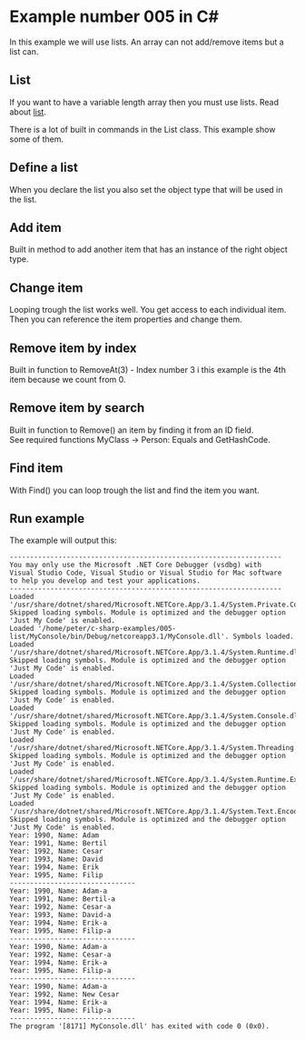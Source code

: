 # Example number 005 in C#
In this example we will use lists.
An array can not add/remove items but a list can.

## List
If you want to have a variable length array then you must use lists.
Read about [list](https://docs.microsoft.com/en-us/dotnet/api/system.collections.generic.list-1?view=netcore-3.1).

There is a lot of built in commands in the List class. This example show some of them.

## Define a list
When you declare the list you also set the object type that will be used in the list.

## Add item
Built in method to add another item that has an instance of the right object type.

## Change item
Looping trough the list works well. You get access to each individual item.
Then you can reference the item properties and change them.

## Remove item by index
Built in function to RemoveAt(3) - Index number 3 i this example is the 4th item because we count from 0.

## Remove item by search
Built in function to Remove() an item by finding it from an ID field.  
See required functions MyClass -> Person: Equals and GetHashCode.

## Find item
With Find() you can loop trough the list and find the item you want.

## Run example
The example will output this:
```
-------------------------------------------------------------------
You may only use the Microsoft .NET Core Debugger (vsdbg) with
Visual Studio Code, Visual Studio or Visual Studio for Mac software
to help you develop and test your applications.
-------------------------------------------------------------------
Loaded '/usr/share/dotnet/shared/Microsoft.NETCore.App/3.1.4/System.Private.CoreLib.dll'. Skipped loading symbols. Module is optimized and the debugger option 'Just My Code' is enabled.
Loaded '/home/peter/c-sharp-examples/005-list/MyConsole/bin/Debug/netcoreapp3.1/MyConsole.dll'. Symbols loaded.
Loaded '/usr/share/dotnet/shared/Microsoft.NETCore.App/3.1.4/System.Runtime.dll'. Skipped loading symbols. Module is optimized and the debugger option 'Just My Code' is enabled.
Loaded '/usr/share/dotnet/shared/Microsoft.NETCore.App/3.1.4/System.Collections.dll'. Skipped loading symbols. Module is optimized and the debugger option 'Just My Code' is enabled.
Loaded '/usr/share/dotnet/shared/Microsoft.NETCore.App/3.1.4/System.Console.dll'. Skipped loading symbols. Module is optimized and the debugger option 'Just My Code' is enabled.
Loaded '/usr/share/dotnet/shared/Microsoft.NETCore.App/3.1.4/System.Threading.dll'. Skipped loading symbols. Module is optimized and the debugger option 'Just My Code' is enabled.
Loaded '/usr/share/dotnet/shared/Microsoft.NETCore.App/3.1.4/System.Runtime.Extensions.dll'. Skipped loading symbols. Module is optimized and the debugger option 'Just My Code' is enabled.
Loaded '/usr/share/dotnet/shared/Microsoft.NETCore.App/3.1.4/System.Text.Encoding.Extensions.dll'. Skipped loading symbols. Module is optimized and the debugger option 'Just My Code' is enabled.
Year: 1990, Name: Adam
Year: 1991, Name: Bertil
Year: 1992, Name: Cesar
Year: 1993, Name: David
Year: 1994, Name: Erik
Year: 1995, Name: Filip
-------------------------------
Year: 1990, Name: Adam-a
Year: 1991, Name: Bertil-a
Year: 1992, Name: Cesar-a
Year: 1993, Name: David-a
Year: 1994, Name: Erik-a
Year: 1995, Name: Filip-a
-------------------------------
Year: 1990, Name: Adam-a
Year: 1992, Name: Cesar-a
Year: 1994, Name: Erik-a
Year: 1995, Name: Filip-a
-------------------------------
Year: 1990, Name: Adam-a
Year: 1992, Name: New Cesar
Year: 1994, Name: Erik-a
Year: 1995, Name: Filip-a
-------------------------------
The program '[8171] MyConsole.dll' has exited with code 0 (0x0).

```